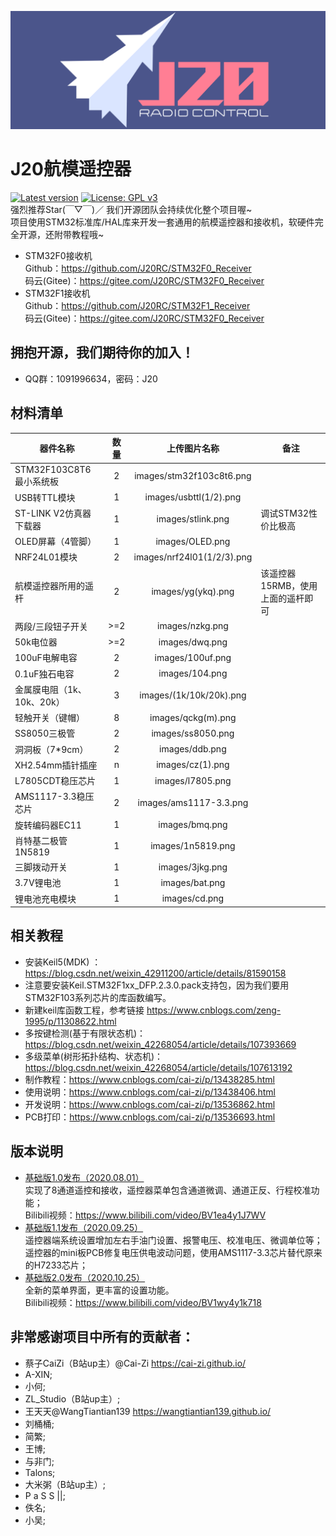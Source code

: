 ![J20RC](./images/logo.png)<br>
# J20航模遥控器
[![Latest version](https://img.shields.io/github/v/release/J20RC/STM32_RC_Transmitter)](https://github.com/J20RC/STM32_RC_Transmitter/releases)
[![License: GPL v3](https://img.shields.io/badge/License-GPLv3-blue.svg)](https://www.gnu.org/licenses/gpl-3.0)<br>
强烈推荐Star(￣▽￣)／
我们开源团队会持续优化整个项目喔~<br>
项目使用STM32标准库/HAL库来开发一套通用的航模遥控器和接收机，软硬件完全开源，还附带教程哦~
- STM32F0接收机<br>
Github：https://github.com/J20RC/STM32F0_Receiver<br>
码云(Gitee)：https://gitee.com/J20RC/STM32F0_Receiver<br>
- STM32F1接收机<br>
Github：https://github.com/J20RC/STM32F1_Receiver<br>
码云(Gitee)：https://gitee.com/J20RC/STM32F0_Receiver<br>
## 拥抱开源，我们期待你的加入！
 - QQ群：1091996634，密码：J20

## 材料清单 
| 器件名称        			| 数量   	| 上传图片名称  			| 备注 |
| ------------- 			| :------:	| :-------------:			|------|
| STM32F103C8T6最小系统板 	| 2 		| images/stm32f103c8t6.png 	|
| USB转TTL模块			 	| 1 		| images/usbttl(1/2).png 	|
| ST-LINK V2仿真器下载器 	| 1 		| images/stlink.png 		|调试STM32性价比极高|
| OLED屏幕（4管脚）		 	| 1 		| images/OLED.png	 		|
| NRF24L01模块			 	| 2 		| images/nrf24l01(1/2/3).png|
| 航模遥控器所用的遥杆	 	| 2 		| images/yg(ykq).png		|该遥控器15RMB，使用上面的遥杆即可|
| 两段/三段钮子开关		 	| >=2 		| images/nzkg.png		 	|
| 50k电位器				 	| >=2 		| images/dwq.png			|
| 100uF电解电容			 	| 2 		| images/100uf.png	 		|
| 0.1uF独石电容			 	| 2 		| images/104.png	 		|
| 金属膜电阻（1k、10k、20k）| 3 		| images/(1k/10k/20k).png	|
| 轻触开关（键帽）			| 8 		| images/qckg(m).png	 	|
| SS8050三极管			 	| 2 		| images/ss8050.png	 		|
| 洞洞板（7*9cm）			| 2 		| images/ddb.png	 		|
| XH2.54mm插针插座			| n 		| images/cz(1).png	 		|
| L7805CDT稳压芯片			| 1 		| images/l7805.png	 		|
| AMS1117-3.3稳压芯片		| 2 		| images/ams1117-3.3.png	|
| 旋转编码器EC11			| 1 		| images/bmq.png	 		|
| 肖特基二极管1N5819		| 1 		| images/1n5819.png	 		|
| 三脚拨动开关 				| 1 		| images/3jkg.png	 		|
| 3.7V锂电池			 	| 1 		| images/bat.png	 		|
| 锂电池充电模块			| 1 		| images/cd.png		 		|


## 相关教程
- 安装Keil5(MDK) ：https://blog.csdn.net/weixin_42911200/article/details/81590158
- 注意要安装Keil.STM32F1xx_DFP.2.3.0.pack支持包，因为我们要用STM32F103系列芯片的库函数编写。
- 新建keil库函数工程，参考链接 https://www.cnblogs.com/zeng-1995/p/11308622.html
- 多按键检测(基于有限状态机)：https://blog.csdn.net/weixin_42268054/article/details/107393669
- 多级菜单(树形拓扑结构、状态机)：https://blog.csdn.net/weixin_42268054/article/details/107613192
- 制作教程：https://www.cnblogs.com/cai-zi/p/13438285.html	<br>
- 使用说明：https://www.cnblogs.com/cai-zi/p/13438406.html	<br>
- 开发说明：https://www.cnblogs.com/cai-zi/p/13536862.html	<br>
- PCB打印：https://www.cnblogs.com/cai-zi/p/13536693.html		<br>

## 版本说明
- [基础版1.0发布（2020.08.01）](https://github.com/J20RC/STM32_RC_Transmitter/releases/tag/1.0)	<br>
实现了8通道遥控和接收，遥控器菜单包含通道微调、通道正反、行程校准功能；	<br>
Bilibili视频：https://www.bilibili.com/video/BV1ea4y1J7WV	<br/>
- [基础版1.1发布（2020.09.25）](https://github.com/J20RC/STM32_RC_Transmitter/releases/tag/1.1)	<br>
遥控器端系统设置增加左右手油门设置、报警电压、校准电压、微调单位等；	<br>
遥控器的mini板PCB修复电压供电波动问题，使用AMS1117-3.3芯片替代原来的H7233芯片；	<br>
- [基础版2.0发布（2020.10.25）](https://github.com/J20RC/STM32_RC_Transmitter/releases/tag/2.1)<br>
全新的菜单界面，更丰富的设置功能。<br>
Bilibili视频：https://www.bilibili.com/video/BV1wy4y1k718

## 非常感谢项目中所有的贡献者：
 * 蔡子CaiZi（B站up主）@Cai-Zi  https://cai-zi.github.io/
 * A-XIN;
 * 小何;
 * ZL_Studio（B站up主）;
 * 王天天@WangTiantian139  https://wangtiantian139.github.io/
 * 刘桶桶;
 * 简繁;
 * 王博;
 * 与非门;
 * Talons;
 * 大米粥（B站up主）;
 * P a S S ||;
 * 佚名;
 * 小吴;


